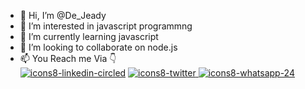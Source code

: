 - 👋 Hi, I’m @De_Jeady
- 👀 I’m interested in javascript programmng
- 🌱 I’m currently learning javascript
- 💞️ I’m looking to collaborate on node.js
- 📫 You Reach me Via :point_down: <br>
 [![icons8-linkedin-circled](https://user-images.githubusercontent.com/81268636/199939592-c95c257d-3e4e-488f-8294-bc34595634eb.svg)](https://www.linkedin.com/in/jado1/) [![icons8-twitter](https://user-images.githubusercontent.com/81268636/199948119-c840f014-7316-4083-addf-dc1b2f500b6c.svg)
](https://twitter.com/DeJeady)
[![icons8-whatsapp-24](https://user-images.githubusercontent.com/81268636/199948838-b5768043-6353-40f9-9865-3b5bce3ada09.png)
](https://web.whatsapp.com/+250782228575)

<!---
jado-jeady/jado-jeady is a ✨ special ✨ repository because its `README.md` (this file) appears on your GitHub profile.
You can click the Preview link to take a look at your changes.
--->
